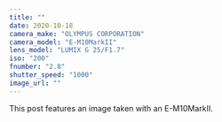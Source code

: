 ```yaml
---
title: ""
date: 2020-10-18
camera_make: "OLYMPUS CORPORATION"
camera_model: "E-M10MarkII"
lens_model: "LUMIX G 25/F1.7"
iso: "200"
fnumber: "2.8"
shutter_speed: "1000"
image_url: ""
---
```


This post features an image taken with an E-M10MarkII.